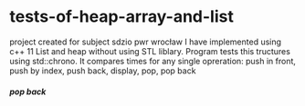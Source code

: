 # tests-of-heap-array-and-list
project created for subject sdzio pwr wrocław
I have implemented using c++ 11 List and heap without using STL liblary.
Program tests this tructures using std::chrono. It compares times for any single opreration: push in front, push by index, push back, display, pop, pop back
<h5> pop back </h5>

